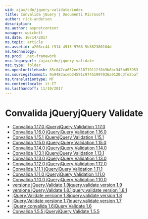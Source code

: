 ```yaml
---
uid: ajax/cdn/jquery-validate/index
title: Convalida jQuery | Documenti Microsoft
author: rick-anderson
description: 
ms.author: aspnetcontent
manager: wpickett
ms.date: 10/14/2017
ms.topic: article
ms.assetid: a266cc44-f514-4913-9768-5b382380184d
ms.technology: 
ms.prod: .net-framework
msc.legacyurl: /ajax/cdn/jquery-validate
msc.type: folder
ms.openlocfilehash: 85c847ca652ee318719112f0b9b8bc345bd53953
ms.sourcegitcommit: 9a9483aceb34591c97451997036a9120c3fe2baf
ms.translationtype: MT
ms.contentlocale: it-IT
ms.lasthandoff: 11/10/2017
---
```

<a name="jquery-validate"></a><span data-ttu-id="3a93f-102">Convalida jQuery</span><span class="sxs-lookup"><span data-stu-id="3a93f-102">jQuery Validate</span></span>
====================
- [<span data-ttu-id="3a93f-103">Convalida 1.17.0 jQuery</span><span class="sxs-lookup"><span data-stu-id="3a93f-103">jQuery Validation 1.17.0</span></span>](cdnjqueryvalidate1170.md)
- [<span data-ttu-id="3a93f-104">Convalida 1.16.0 jQuery</span><span class="sxs-lookup"><span data-stu-id="3a93f-104">jQuery Validation 1.16.0</span></span>](cdnjqueryvalidate1160.md)
- [<span data-ttu-id="3a93f-105">Convalida 1.15.1 jQuery</span><span class="sxs-lookup"><span data-stu-id="3a93f-105">jQuery Validation 1.15.1</span></span>](cdnjqueryvalidate1151.md)
- [<span data-ttu-id="3a93f-106">Convalida 1.15.0 jQuery</span><span class="sxs-lookup"><span data-stu-id="3a93f-106">jQuery Validation 1.15.0</span></span>](cdnjqueryvalidate1150.md)
- [<span data-ttu-id="3a93f-107">Convalida 1.14.0 jQuery</span><span class="sxs-lookup"><span data-stu-id="3a93f-107">jQuery Validation 1.14.0</span></span>](cdnjqueryvalidate1140.md)
- [<span data-ttu-id="3a93f-108">Convalida 1.13.1 jQuery</span><span class="sxs-lookup"><span data-stu-id="3a93f-108">jQuery Validation 1.13.1</span></span>](cdnjqueryvalidate1131.md)
- [<span data-ttu-id="3a93f-109">Convalida 1.13.0 jQuery</span><span class="sxs-lookup"><span data-stu-id="3a93f-109">jQuery Validation 1.13.0</span></span>](cdnjqueryvalidate1130.md)
- [<span data-ttu-id="3a93f-110">Convalida 1.12.0 jQuery</span><span class="sxs-lookup"><span data-stu-id="3a93f-110">jQuery Validation 1.12.0</span></span>](cdnjqueryvalidate1120.md)
- [<span data-ttu-id="3a93f-111">Convalida 1.11.1 jQuery</span><span class="sxs-lookup"><span data-stu-id="3a93f-111">jQuery Validation 1.11.1</span></span>](cdnjqueryvalidate1111.md)
- [<span data-ttu-id="3a93f-112">Convalida 1.11.0 jQuery</span><span class="sxs-lookup"><span data-stu-id="3a93f-112">jQuery Validation 1.11.0</span></span>](cdnjqueryvalidate111.md)
- [<span data-ttu-id="3a93f-113">Convalida 1.10.0 jQuery</span><span class="sxs-lookup"><span data-stu-id="3a93f-113">jQuery Validation 1.10.0</span></span>](cdnjqueryvalidate110.md)
- [<span data-ttu-id="3a93f-114">versione jQuery.Validate 1.9</span><span class="sxs-lookup"><span data-stu-id="3a93f-114">jquery.validate version 1.9</span></span>](cdnjqueryvalidate19.md)
- [<span data-ttu-id="3a93f-115">versione jQuery.Validate 1.8.1</span><span class="sxs-lookup"><span data-stu-id="3a93f-115">jquery.validate version 1.8.1</span></span>](cdnjqueryvalidate181.md)
- [<span data-ttu-id="3a93f-116">jQuery.Validate versione 1.8</span><span class="sxs-lookup"><span data-stu-id="3a93f-116">jquery.validate version 1.8</span></span>](cdnjqueryvalidate18.md)
- [<span data-ttu-id="3a93f-117">jQuery.Validate versione 1.7</span><span class="sxs-lookup"><span data-stu-id="3a93f-117">jquery.validate version 1.7</span></span>](cdnjqueryvalidate17.md)
- [<span data-ttu-id="3a93f-118">jQuery convalida 1.6</span><span class="sxs-lookup"><span data-stu-id="3a93f-118">jQuery Validate 1.6</span></span>](cdnjqueryvalidate16.md)
- [<span data-ttu-id="3a93f-119">Convalida 1.5.5 jQuery</span><span class="sxs-lookup"><span data-stu-id="3a93f-119">jQuery Validate 1.5.5</span></span>](cdnjqueryvalidate155.md)
